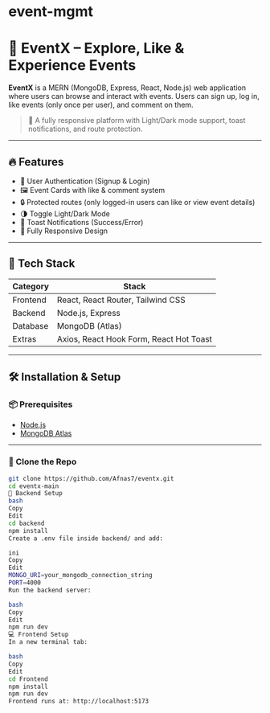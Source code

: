 # event-mgmt
# 🎉 EventX – Explore, Like & Experience Events

**EventX** is a MERN (MongoDB, Express, React, Node.js) web application where users can browse and interact with events. Users can sign up, log in, like events (only once per user), and comment on them.

> 🚀 A fully responsive platform with Light/Dark mode support, toast notifications, and route protection.

---

## 🔥 Features

- 🔐 User Authentication (Signup & Login)
- 🖼️ Event Cards with like & comment system
- 🔒 Protected routes (only logged-in users can like or view event details)
- 🌗 Toggle Light/Dark Mode
- 💬 Toast Notifications (Success/Error)
- 📱 Fully Responsive Design

---

## 🧰 Tech Stack

| Category    | Stack                    |
|-------------|---------------------------|
| Frontend    | React, React Router, Tailwind CSS |
| Backend     | Node.js, Express          |
| Database    | MongoDB (Atlas)           |
| Extras      | Axios, React Hook Form, React Hot Toast |

---

## 🛠️ Installation & Setup

### 📦 Prerequisites

- [Node.js](https://nodejs.org/)
- [MongoDB Atlas](https://www.mongodb.com/cloud/atlas)

---

### 🔧 Clone the Repo

```bash
git clone https://github.com/Afnas7/eventx.git
cd eventx-main
📁 Backend Setup
bash
Copy
Edit
cd backend
npm install
Create a .env file inside backend/ and add:

ini
Copy
Edit
MONGO_URI=your_mongodb_connection_string
PORT=4000
Run the backend server:

bash
Copy
Edit
npm run dev
💻 Frontend Setup
In a new terminal tab:

bash
Copy
Edit
cd Frontend
npm install
npm run dev
Frontend runs at: http://localhost:5173